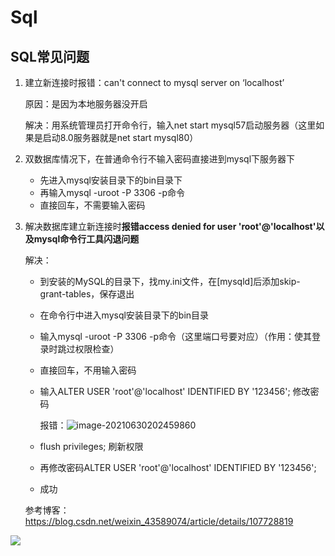 # Sql




## SQL常见问题

1. 建立新连接时报错：can't connect to mysql server on ‘localhost’

   原因：是因为本地服务器没开启

   解决：用系统管理员打开命令行，输入net start mysql57启动服务器（这里如果是启动8.0服务器就是net start mysql80）

2. 双数据库情况下，在普通命令行不输入密码直接进到mysql下服务器下

   - 先进入mysql安装目录下的bin目录下
   - 再输入mysql -uroot -P 3306 -p命令
   - 直接回车，不需要输入密码

3. 解决数据库建立新连接时**报错access denied for user 'root'@'localhost'**以及**mysql命令行工具闪退问题**

   解决：

   - 到安装的MySQL的目录下，找my.ini文件，在[mysqld]后添加skip-grant-tables，保存退出

   - 在命令行中进入mysql安装目录下的bin目录

   - 输入mysql -uroot -P 3306 -p命令（这里端口号要对应）（作用：使其登录时跳过权限检查）

   - 直接回车，不用输入密码

   - 输入ALTER USER 'root'@'localhost' IDENTIFIED BY '123456'; 修改密码

     报错：![image-20210630202459860](sql.assets/image-20210630202459860.png)

   - flush privileges; 刷新权限

   - 再修改密码ALTER USER 'root'@'localhost' IDENTIFIED BY '123456'; 

   - 成功

   参考博客：https://blog.csdn.net/weixin_43589074/article/details/107728819

![](https://cdn.jsdelivr.net/gh/tinyfairyQueen/image/images/20210630205823.png)


